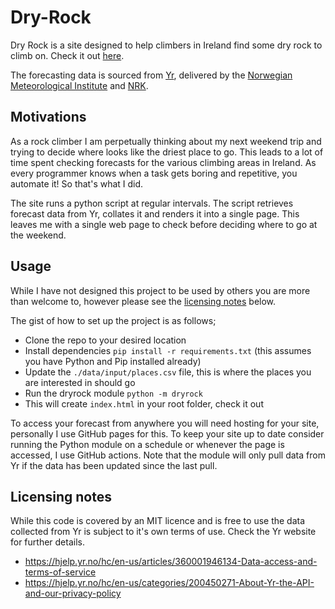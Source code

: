 # Dry-Rock

Dry Rock is a site designed to help climbers in Ireland find some dry rock to
climb on. Check it out [here](https://rory-sullivan.github.io/Dry-Rock/).

The forecasting data is sourced from [Yr](https://www.yr.no/en), delivered by the
[Norwegian Meteorological Institute](https://www.met.no/en) and
[NRK](https://www.nrk.no/).

## Motivations

As a rock climber I am perpetually thinking about my next weekend trip and
trying to decide where looks like the driest place to go. This leads to a lot of
time spent checking forecasts for the various climbing areas in Ireland. As
every programmer knows when a task gets boring and repetitive, you automate it!
So that's what I did.

The site runs a python script at regular intervals. The script retrieves
forecast data from Yr, collates it and renders it into a single page. This
leaves me with a single web page to check before deciding where to go at the
weekend.

## Usage

While I have not designed this project to be used by others you are more than
welcome to, however please see the [licensing notes](#licensing-notes) below.

The gist of how to set up the project is as follows;

- Clone the repo to your desired location
- Install dependencies ``pip install -r requirements.txt`` (this assumes you
  have Python and Pip installed already)
- Update the ``./data/input/places.csv`` file, this is where the places you are
  interested in should go
- Run the dryrock module ``python -m dryrock``
- This will create ``index.html`` in your root folder, check it out

To access your forecast from anywhere you will need hosting for your site,
personally I use GitHub pages for this. To keep your site up to date consider
running the Python module on a schedule or whenever the page is accessed, I use
GitHub actions. Note that the module will only pull data from Yr if the data has
been updated since the last pull.

## Licensing notes

While this code is covered by an MIT licence and is free to use the data
collected from Yr is subject to it's own terms of use. Check the Yr website for
further details.

- <https://hjelp.yr.no/hc/en-us/articles/360001946134-Data-access-and-terms-of-service>
- <https://hjelp.yr.no/hc/en-us/categories/200450271-About-Yr-the-API-and-our-privacy-policy>
